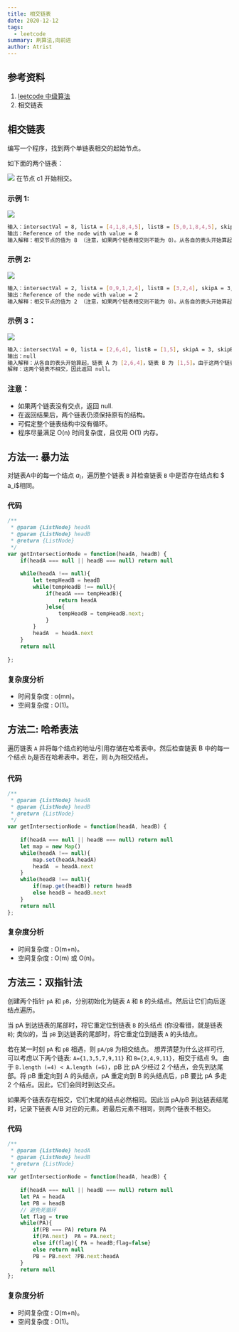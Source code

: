 ```yaml
---
title: 相交链表
date: 2020-12-12
tags:
  - leetcode
summary: 刷算法,向前进
author: Atrist
---
```


## 参考资料

1. [leetcode 中级算法](https://leetcode-cn.com/leetbook/detail/top-interview-questions-medium/)
2. 相交链表
## 相交链表
编写一个程序，找到两个单链表相交的起始节点。

如下面的两个链表：

![](./images/160_statement.png)
在节点 c1 开始相交。
### 示例 1:
![](./images/160_example_1.png)

```bash
输入：intersectVal = 8, listA = [4,1,8,4,5], listB = [5,0,1,8,4,5], skipA = 2, skipB = 3
输出：Reference of the node with value = 8
输入解释：相交节点的值为 8 （注意，如果两个链表相交则不能为 0）。从各自的表头开始算起，链表 A 为 [4,1,8,4,5]，链表 B 为 [5,0,1,8,4,5]。在 A 中，相交节点前有 2 个节点；在 B 中，相交节点前有 3 个节点。
```
### 示例 2:
![](./images/160_example_2.png)

```bash
输入：intersectVal = 2, listA = [0,9,1,2,4], listB = [3,2,4], skipA = 3, skipB = 1
输出：Reference of the node with value = 2
输入解释：相交节点的值为 2 （注意，如果两个链表相交则不能为 0）。从各自的表头开始算起，链表 A 为 [0,9,1,2,4]，链表 B 为 [3,2,4]。在 A 中，相交节点前有 3 个节点；在 B 中，相交节点前有 1 个节点。
```

### 示例 3：
![](./images/160_example_3.png)

```bash
输入：intersectVal = 0, listA = [2,6,4], listB = [1,5], skipA = 3, skipB = 2
输出：null
输入解释：从各自的表头开始算起，链表 A 为 [2,6,4]，链表 B 为 [1,5]。由于这两个链表不相交，所以 intersectVal 必须为 0，而 skipA 和 skipB 可以是任意值。
解释：这两个链表不相交，因此返回 null。
```

### 注意：
- 如果两个链表没有交点，返回 null.
- 在返回结果后，两个链表仍须保持原有的结构。
- 可假定整个链表结构中没有循环。
- 程序尽量满足 O(n) 时间复杂度，且仅用 O(1) 内存。

## 方法一: 暴力法
对链表A中的每一个结点 $a_i$，遍历整个链表 `B` 并检查链表 `B` 中是否存在结点和 $ a_i$相同。

### 代码
```js
/**
 * @param {ListNode} headA
 * @param {ListNode} headB
 * @return {ListNode}
 */
var getIntersectionNode = function(headA, headB) {
    if(headA === null || headB === null) return null
    
    while(headA !== null){
        let tempHeadB = headB
        while(tempHeadB !== null){
            if(headA === tempHeadB){
                return headA
            }else{
                tempHeadB = tempHeadB.next;
            }
        }
        headA  = headA.next
    }
    return null
    
};
```
### 复杂度分析

- 时间复杂度 : o(mn)。
- 空间复杂度 : O(1)。

## 方法二: 哈希表法
遍历链表 `A` 并将每个结点的地址/引用存储在哈希表中。然后检查链表 B 中的每一个结点 $b_i$是否在哈希表中。若在，则 $b_i$为相交结点。

### 代码
```js
/**
 * @param {ListNode} headA
 * @param {ListNode} headB
 * @return {ListNode}
 */
var getIntersectionNode = function(headA, headB) {
    
    if(headA === null || headB === null) return null
    let map = new Map()
    while(headA !== null){
        map.set(headA,headA)
        headA  = headA.next
    }
    while(headB !== null){
        if(map.get(headB)) return headB
        else headB = headB.next
    }
    return null
};
```
### 复杂度分析

- 时间复杂度 : O(m+n)。
- 空间复杂度 : O(m) 或 O(n)。

## 方法三：双指针法
创建两个指针 `pA` 和 `pB`，分别初始化为链表 `A` 和 `B` 的头结点。然后让它们向后逐结点遍历。

当 pA 到达链表的尾部时，将它重定位到链表 `B` 的头结点 (你没看错，就是链表 `B`); 类似的，当 `pB` 到达链表的尾部时，将它重定位到链表 `A` 的头结点。

若在某一时刻 `pA` 和 `pB` 相遇，则 `pA/pB` 为相交结点。
想弄清楚为什么这样可行, 可以考虑以下两个链表: `A={1,3,5,7,9,11}` 和 `B={2,4,9,11}`，相交于结点 9。 由于 `B.length (=4) < A.length (=6)`，pB 比 pA 少经过 2 个结点，会先到达尾部。将 pB 重定向到 A 的头结点，pA 重定向到 B 的头结点后，pB 要比 pA 多走 2 个结点。因此，它们会同时到达交点。

如果两个链表存在相交，它们末尾的结点必然相同。因此当 pA/pB 到达链表结尾时，记录下链表 A/B 对应的元素。若最后元素不相同，则两个链表不相交。

### 代码
```js
/**
 * @param {ListNode} headA
 * @param {ListNode} headB
 * @return {ListNode}
 */
var getIntersectionNode = function(headA, headB) {
    
    if(headA === null || headB === null) return null
    let PA = headA
    let PB = headB
    // 避免死循环
    let flag = true
    while(PA){
        if(PB === PA) return PA
        if(PA.next)  PA = PA.next;
        else if(flag){ PA = headB;flag=false}
        else return null
        PB = PB.next ?PB.next:headA
    }
    return null
};
```
### 复杂度分析
- 时间复杂度 : O(m+n)。
- 空间复杂度 : O(1)。


